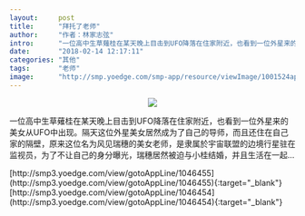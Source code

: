 ```yaml
---
layout:     post
title:      "拜托了老师"
author:     "作者：林家志弦"
intro:      "一位高中生草薙桂在某天晚上目击到UFO降落在住家附近，也看到一位外星来的美女从UFO中出现。隔天这位外星美女居然成为了自己的导师，而且还住在自己家的隔壁，原来这位名为风见瑞穗的美女老师，是隶属於宇宙联盟的边境行星驻在监视员，为了不让自己的身分曝光，瑞穗居然被迫与小桂结婚，并且生活在一起…"
date:       "2018-02-14 12:17:11"
categories: "其他"
tags:       "老师"
image:      "http://smp.yoedge.com/smp-app/resource/viewImage/1001524appline.png"
---
```

<div style="text-align: center">
<p><img src="http://smp.yoedge.com/smp-app/resource/viewImage/1001524appline.png"/></p>
</div>
<p class="post-meta">
<span>一位高中生草薙桂在某天晚上目击到UFO降落在住家附近，也看到一位外星来的美女从UFO中出现。隔天这位外星美女居然成为了自己的导师，而且还住在自己家的隔壁，原来这位名为风见瑞穗的美女老师，是隶属於宇宙联盟的边境行星驻在监视员，为了不让自己的身分曝光，瑞穗居然被迫与小桂结婚，并且生活在一起…</span>
</p>
[http://smp3.yoedge.com/view/gotoAppLine/1046455](http://smp3.yoedge.com/view/gotoAppLine/1046455){:target="_blank"}
[http://smp3.yoedge.com/view/gotoAppLine/1046454](http://smp3.yoedge.com/view/gotoAppLine/1046454){:target="_blank"}


